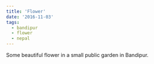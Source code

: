 ```yaml
---
title: 'Flower'
date: '2016-11-03'
tags:
  - bandipur
  - flower
  - nepal
---
```


Some beautiful flower in a small public garden in Bandipur.
